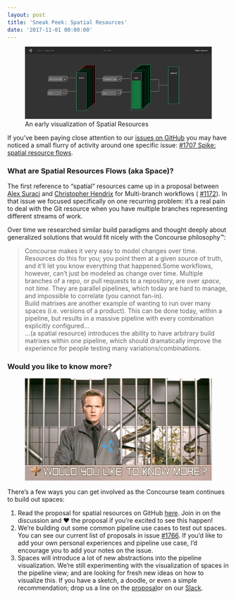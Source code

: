 ```yaml
---
layout: post
title: 'Sneak Peek: Spatial Resources'
date: '2017-11-01 00:00:00'
---
```


<figure class="kg-card kg-image-card kg-card-hascaption"><img src="/assets/images/downloaded_images/Sneak-Peek--Spatial-Resources/1-agN3JPhVv4Fyfvp-2VQsRQ.png" class="kg-image" alt loading="lazy"><figcaption>An early visualization of Spatial Resources</figcaption></figure>

If you’ve been paying close attention to our [issues on GitHub](https://github.com/concourse/concourse/issues/) you may have noticed a small flurry of activity around one specific issue: [#1707 Spike: spatial resource flows](https://github.com/concourse/concourse/issues/1707).

### What are Spatial Resources Flows (aka&nbsp;Space)?

The first reference to “spatial” resources came up in a proposal between [Alex Suraci](https://medium.com/u/263a63b2f209) and [Christopher Hendrix](https://medium.com/u/9c1e9edb1d5e) for Multi-branch workflows ( [#1172](https://github.com/concourse/concourse/issues/1172)). In that issue we focused specifically on one recurring problem: it’s a real pain to deal with the Git resource when you have multiple branches representing different streams of work.

Over time we researched similar build paradigms and thought deeply about generalized solutions that would fit nicely with the Concourse philosophy™:

> Concourse makes it very easy to model changes over time. Resources do this for you; you point them at a given source of truth, and it’ll let you know everything that happened.Some workflows, however, can’t just be modeled as change over time. Multiple branches of a repo, or pull requests to a repository, are over _space_, not _time_. They are parallel pipelines, which today are hard to manage, and impossible to correlate (you cannot fan-in).  
> Build matrixes are another example of wanting to run over many spaces (i.e. versions of a product). This can be done today, within a pipeline, but results in a massive pipeline with every combination explicitly configured…  
> …(a spatial resource) introduces the ability to have arbitrary build matrixes within one pipeline, which should dramatically improve the experience for people testing many variations/combinations.

### Would you like to know&nbsp;more?
<figure class="kg-card kg-image-card"><img src="/assets/images/downloaded_images/Sneak-Peek--Spatial-Resources/1-9vFBBZBYtFvCxsDnoMZszw.jpeg" class="kg-image" alt loading="lazy"></figure>

There’s a few ways you can get involved as the Concourse team continues to build out spaces:

1. Read the proposal for spatial resources on GitHub [here](https://github.com/concourse/concourse/issues/1707). Join in on the discussion and ❤️ the proposal if you’re excited to see this happen!
2. We’re building out some common pipeline use cases to test out spaces. You can see our current list of proposals in issue [#1766](https://github.com/concourse/concourse/issues/1766). If you’d like to add your own personal experiences and pipeline use case, I’d encourage you to add your notes on the issue.
3. Spaces will introduce a lot of new abstractions into the pipeline visualization. We’re still experimenting with the visualization of spaces in the pipeline view; and are looking for fresh new ideas on how to visualize this. If you have a sketch, a doodle, or even a simple recommendation; drop us a line on the [proposal](https://github.com/concourse/concourse/issues/1707)or on our [Slack](https://concourseci.slack.com).
